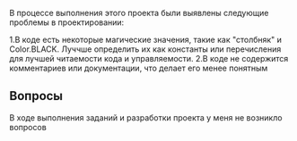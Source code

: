 В процессе выполнения этого проекта были выявлены следующие проблемы в проектировании:

1.В  коде есть некоторые магические значения, такие как "столбняк" и Color.BLACK. Луччше определить их как константы или перечисления для лучшей читаемости кода и управляемости.
2.В коде не содержится комментариев или документации, что делает его менее понятным 


## Вопросы

В ходе выполнения заданий и разработки проекта у меня не возникло вопросов


